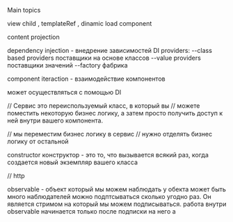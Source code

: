 Main topics

 view child , templateRef , dinamic load component

content projection

dependency injection - внедрение зависимостей
DI providers:
--class based providers поставщики на основе классов
--value providers поставщики значений 
--factory фабрика

component iteraction - взаимодействие компонентов

может осуществляться с помощью DI

// Сервис это переиспользуемый класс, в который вы
// можете поместить некоторую бизнес логику, а затем просто получить доступ к ней внутри вашего компонента.

// мы переместим бизнес логику в сервис
// нужно отделять бизнес логику от остальной

constructor конструктор - это то, что вызывается всякий раз, 
когда создается новый экземпляр вашего класса

// http

observable - объект который мы можем наблюдать у обекта может быть много наблюдателей можно подптсываться сколько угодно раз. Он является стримом на который мы можем подписываться.
работа внутри observable начинается только после подписки на него   а
  

